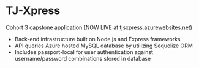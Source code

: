 # TJ-Xpress

Cohort 3 capstone application (NOW LIVE at tjsxpress.azurewebsites.net)

- Back-end infrastructure built on Node.js and Express frameworks
- API queries Azure hosted MySQL database by utilizing Sequelize ORM
- Includes passport-local for user authentication against username/password combinations stored in database
